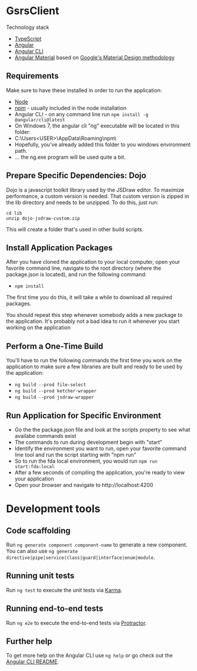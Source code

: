 # GsrsClient

Technology stack

- [TypeScript](https://www.typescriptlang.org/)
- [Angular](https://angular.io/)
- [Angular CLI](https://github.com/angular/angular-cli)
- [Angular Material](https://material.angular.io/) based on [Google's Material Design methodology](https://material.io/design/)

## Requirements

Make sure to have these installed in order to run the application:

- [Node](https://nodejs.org/en/)
- [npm](https://www.npmjs.com/) - usually included in the node installation
- Angular CLI - on any command line run `npm install -g @angular/cli@latest`
 - On Windows 7, the angular cli "ng" executable will be located in this folder:
  - C:\Users\<USER>\AppData\Roaming\npm\
  - Hopefully, you've already added this folder to you windows environment path.
  - ... the ng.exe program will be used quite a bit.

## Prepare Specific Dependencies: Dojo

Dojo is a javascript toolkit library used by the JSDraw editor. To maximize performance, a custom version is needed. That custom version is zipped in the lib directory and needs to be unzipped. To do this,
just run:

```
cd lib
unzip dojo-jsdraw-custom.zip
```

This will create a folder that's used in other build scripts.

## Install Application Packages

After you have cloned the application to your local computer, open your favorite command line, navigate to the root directory (where the package.json is located), and run the following command:

- `npm install`


The first time you do this, it will take a while to download all required packages.

You should repeat this step whenever somebody adds a new package to the application. It's probably not a bad idea to run it whenever you start working on the application

## Perform a One-Time Build

You'll have to run the following commands the first time you work on the application to make sure a few libraries are built and ready to be used by the application:

- `ng build --prod file-select`
- `ng build --prod ketcher-wrapper`
- `ng build --prod jsdraw-wrapper`

## Run Application for Specific Environment

- Go the the package.json file and look at the scripts property to see what availabe commands exist
- The commands to run during development begin with "start"
- Identify the environment you want to run, open your favorite command line tool and run the script starting with "npm run"
 - So to run the fda local environment, you would run `npm run start:fda:local`
- After a few seconds of compiling the application, you're ready to view your application
- Open your browser and navigate to http://localhost:4200

# Development tools

## Code scaffolding

Run `ng generate component component-name` to generate a new component. You can also use `ng generate directive|pipe|service|class|guard|interface|enum|module`.

## Running unit tests

Run `ng test` to execute the unit tests via [Karma](https://karma-runner.github.io).

## Running end-to-end tests

Run `ng e2e` to execute the end-to-end tests via [Protractor](http://www.protractortest.org/).

## Further help

To get more help on the Angular CLI use `ng help` or go check out the [Angular CLI README](https://github.com/angular/angular-cli/blob/master/README.md).
